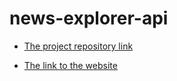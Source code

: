 # news-explorer-api

- [The project repository link](https://github.com/zemira-k/news-explorer-api.git)

- [The link to the website](https://news.students.nomoreparties.sbs)
